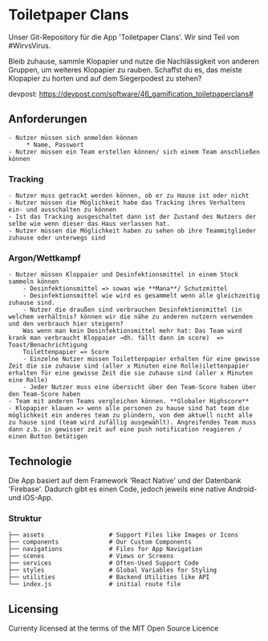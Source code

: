 # Toiletpaper Clans 
Unser Git-Repository für die App 'Toiletpaper Clans'. Wir sind Teil von #WirvsVirus.

Bleib zuhause, sammle Klopapier und nutze die Nachlässigkeit von anderen Gruppen, um weiteres Klopapier zu rauben. Schaffst du es, das meiste Klopapier zu horten und auf dem Siegerpodest zu stehen?

devpost: https://devpost.com/software/46_gamification_toiletpaperclans#

## Anforderungen

    - Nutzer müssen sich anmelden können
         * Name, Passwort
    - Nutzer müssen ein Team erstellen können/ sich einem Team anschließen können

### Tracking

    - Nutzer muss getrackt werden können, ob er zu Hause ist oder nicht
    - Nutzer müssen die Möglichkeit habe das Tracking ihres Verhaltens ein- und ausschalten zu können 
    - Ist das Tracking ausgeschaltet dann ist der Zustand des Nutzers der selbe wie wenn dieser das Haus verlassen hat.
    - Nutzer müssen die Möglichkeit haben zu sehen ob ihre Teammitglieder zuhause oder unterwegs sind

### Argon/Wettkampf

    - Nutzer müssen Kloppaier und Desinfektionsmittel in einem Stock sammeln können
        - Desinfektionsmittel => sowas wie **Mana**/ Schutzmittel
        - Desinfektionsmittel wie wird es gesammelt wenn alle gleichzeitig zuhause sind.
        - Nutzer die draußen sind verbrauchen Desinfektionsmittel (in welchem verhältnis? können wir die nähe zu anderen nutzern verwenden und den verbrauch hier steigern?
        Was wenn man kein Desinfektionsmittel mehr hat: Das Team wird krank man verbraucht Kloppaier →dh. fällt dann im score)  => Toast/Benachrichtigung
        Toilettenpapier => Score
        - Einzelne Nutzer müssen Toilettenpapier erhalten für eine gewisse Zeit die sie zuhause sind (aller x Minuten eine Rolle)ilettenpapier erhalten für eine gewisse Zeit die sie zuhause sind (aller x Minuten eine Rolle)
        - Jeder Nutzer muss eine übersicht über den Team-Score haben über den Team-Score haben
    - Team mit anderen Teams vergleichen können. **Globaler Highscore**
    - Klopapier klauen => wenn alle personen zu hause sind hat team die möglichkeit ein anderes team zu plündern, von dem aktuell nicht alle zu hause sind (team wird zufällig ausgewählt). Angreifendes Team muss dann z.b. in gewisser zeit auf eine push notification reagieren / einen Button betätigen

## Technologie

Die App basiert auf dem Framework 'React Native' und der Datenbank 'Firebase'. Dadurch gibt es einen Code, jedoch jeweils eine native Android- und iOS-App.

### Struktur

    ├── assets                  # Support Files like Images or Icons
    ├── components              # Our Custom Components
    ├── navigations             # Files for App Navigation
    ├── scenes                  # Views or Screens
    ├── services                # Often-Used Support Code
    ├── styles                  # Global Variables for Styling
    ├── utilities               # Backend Utilities like API
    └── index.js                # initial route file

## Licensing
Currenty licensed at the terms of the MIT Open Source Licence
